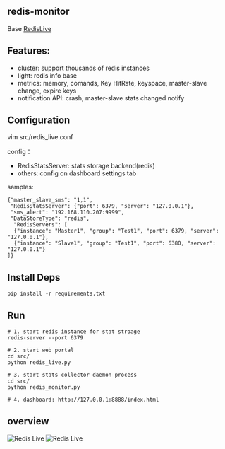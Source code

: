 redis-monitor
---------

Base [RedisLive](https://github.com/nkrode/RedisLive)

## Features:
*  cluster: support thousands of redis instances
*  light: redis info base
*  metrics: memory, comands, Key HitRate, keyspace, master-slave change, expire keys
*  notification API: crash, master-slave stats changed notify

## Configuration
vim src/redis_live.conf

config：

- RedisStatsServer: stats storage backend(redis)
- others: config on dashboard settings tab

samples:
```
{"master_slave_sms": "1,1",
 "RedisStatsServer": {"port": 6379, "server": "127.0.0.1"},
 "sms_alert": "192.168.110.207:9999",
 "DataStoreType": "redis",
  "RedisServers": [
  {"instance": "Master1", "group": "Test1", "port": 6379, "server": "127.0.0.1"},
  {"instance": "Slave1", "group": "Test1", "port": 6380, "server": "127.0.0.1"}
]}

```

## Install Deps
    pip install -r requirements.txt

## Run
    # 1. start redis instance for stat stroage
    redis-server --port 6379

    # 2. start web portal
    cd src/
    python redis_live.py
    
    # 3. start stats collector daemon process
    cd src/
    python redis_monitor.py 

    # 4. dashboard: http://127.0.0.1:8888/index.html

## overview
![Redis Live](https://raw.github.com/LittlePeng/redis-monitor/master/design/redis-live.png)
![Redis Live](https://raw.github.com/LittlePeng/redis-monitor/master/design/overview.png)

